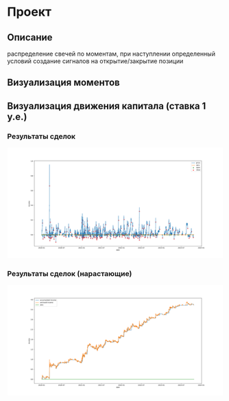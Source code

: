 # Проект

## Описание

  распределение свечей по моментам, при наступлении определенный условий
  создание сигналов на открытие/закрытие позиции

## Визуализация моментов

## Визуализация движения капитала (ставка 1 у.е.)

### Результаты сделок
  ![plot](/Figure_1.png)
### Результаты сделок (нарастающие)
  ![plot](/Figure_2.png)
